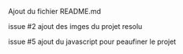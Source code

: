 Ajout du fichier README.md

issue #2 ajout des imges du projet resolu

issue #5 ajout du javascript pour peaufiner le projet
